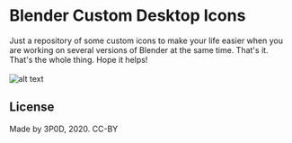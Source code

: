 # Blender Custom Desktop Icons
Just a repository of some custom icons to make your life easier when you are working on several versions of Blender at the same time.
That's it. That's the whole thing. Hope it helps! 
\
\
![alt text](https://i.imgur.com/r2BRxiK.png)
## License
Made by 3P0D, 2020. CC-BY
